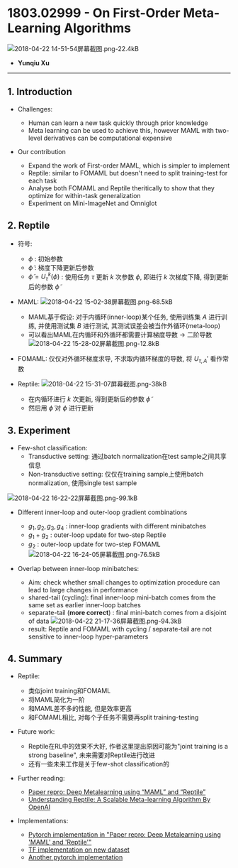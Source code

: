 ﻿# 1803.02999 - On First-Order Meta-Learning Algorithms

![2018-04-22 14-51-54屏幕截图.png-22.4kB][1]

+ **Yunqiu Xu**

---

## 1. Introduction

+ Challenges:
    + Human can learn a new task quickly through prior knowledge
    + Meta learning can be used to achieve this, however MAML with two-level derivatives can be computational expensive
    
+ Our contribution
    + Expand the work of First-order MAML, which is simpler to implement
    + Reptile: similar to FOMAML but doesn't need to split training-test for each task
    + Analyse both FOMAML and Reptile theritically to show that they optimize for within-task generalization
    + Experiment on Mini-ImageNet and Omniglot

## 2. Reptile
+ 符号:
    + $\phi$ : 初始参数
    + $\tilde{\phi}$ : 梯度下降更新后参数
    + $\tilde{\phi} = U_{\tau}^k(\phi)$ : 使用任务 $\tau$ 更新 $k$ 次参数 $\phi$, 即进行 $k$ 次梯度下降, 得到更新后的参数 $\tilde{\phi}$
+ MAML: 
    ![2018-04-22 15-02-38屏幕截图.png-68.5kB][2]
    + MAML基于假设: 对于内循环(inner-loop)某个任务, 使用训练集 $A$ 进行训练, 并使用测试集 $B$ 进行测试, 其测试误差会被当作外循环(meta-loop)
    + 可以看出MAML在内循环和外循环都需要计算梯度导数 $\rightarrow$ 二阶导数
![2018-04-22 15-28-02屏幕截图.png-12.8kB][3]

+ FOMAML: 仅仅对外循环梯度求导, 不求取内循环梯度的导数, 将 $U_{\tau, A}'$ 看作常数
+ Reptile: 
    ![2018-04-22 15-31-07屏幕截图.png-38kB][4]
    + 在内循环进行 $k$ 次更新, 得到更新后的参数 $\tilde{\phi}$
    + 然后用 $\tilde{\phi}$ 对 $\phi$ 进行更新

## 3. Experiment
+ Few-shot classification: 
    + Transductive setting: 通过batch normalization在test sample之间共享信息
    + Non-transductive setting: 仅仅在training sample上使用batch normalization, 使用single test sample

![2018-04-22 16-22-22屏幕截图.png-99.1kB][5]

+ Different inner-loop and outer-loop gradient combinations
    + $g_1,g_2,g_3,g_4$ : inner-loop gradients with different minibatches
    + $g_1 + g_2$ : outer-loop update for two-step Reptile
    + $g_2$ : outer-loop update for two-step FOMAML
![2018-04-22 16-24-05屏幕截图.png-76.5kB][6]

+ Overlap between inner-loop minibatches: 
    + Aim: check whether small changes to optimization procedure can lead to large changes in performance
    + shared-tail (cycling): final inner-loop mini-batch comes from the same set as earlier inner-loop batches
    + separate-tail (**more correct**) : final mini-batch comes from a disjoint of data
![2018-04-22 21-17-36屏幕截图.png-94.3kB][7]
    + result: Reptile and FOMAML with cycling / separate-tail are not sensitive to inner-loop hyper-parameters

## 4. Summary
+ Reptile:
    + 类似joint training和FOMAML
    + 将MAML简化为一阶
    + 和MAML差不多的性能, 但是效率更高
    + 和FOMAML相比, 对每个子任务不需要再split training-testing
+ Future work:
    + Reptile在RL中的效果不大好, 作者这里提出原因可能为"joint training is a strong baseline", 未来需要对Reptile进行改进
    + 还有一些未来工作是关于few-shot classification的
+ Further reading:
    + [Paper repro: Deep Metalearning using “MAML” and “Reptile”][8]
    + [Understanding Reptile: A Scalable Meta-learning Algorithm By OpenAI][9]
+ Implementations:
    + [Pytorch implementation in "Paper repro: Deep Metalearning using 'MAML' and 'Reptile'"][10]
    + [TF implementation on new dataset][11]
    + [Another pytorch implementation][12]
        


  [1]: http://static.zybuluo.com/VenturerXu/sry17521yz9ohy5e84qhpzgi/2018-04-22%2014-51-54%E5%B1%8F%E5%B9%95%E6%88%AA%E5%9B%BE.png
  [2]: http://static.zybuluo.com/VenturerXu/f815usn1vc24xlhxuowi8igk/2018-04-22%2015-02-38%E5%B1%8F%E5%B9%95%E6%88%AA%E5%9B%BE.png
  [3]: http://static.zybuluo.com/VenturerXu/ox2vyxtr3uhq2ipa5nov65uu/2018-04-22%2015-28-02%E5%B1%8F%E5%B9%95%E6%88%AA%E5%9B%BE.png
  [4]: http://static.zybuluo.com/VenturerXu/gsd17az4fulen6paahstujq5/2018-04-22%2015-31-07%E5%B1%8F%E5%B9%95%E6%88%AA%E5%9B%BE.png
  [5]: http://static.zybuluo.com/VenturerXu/szioigf26id1hxrkipz1kkmm/2018-04-22%2016-22-22%E5%B1%8F%E5%B9%95%E6%88%AA%E5%9B%BE.png
  [6]: http://static.zybuluo.com/VenturerXu/rajkj9stjkm9k7wnwhzzcvgs/2018-04-22%2016-24-05%E5%B1%8F%E5%B9%95%E6%88%AA%E5%9B%BE.png
  [7]: http://static.zybuluo.com/VenturerXu/5vfzh2bpysy0hpvl0p9wk40w/2018-04-22%2021-17-36%E5%B1%8F%E5%B9%95%E6%88%AA%E5%9B%BE.png
  [8]: https://towardsdatascience.com/paper-repro-deep-metalearning-using-maml-and-reptile-fd1df1cc81b0
  [9]: https://analyticsindiamag.com/understanding-reptile-a-scalable-meta-learning-algorithm-by-openai/
  [10]: https://github.com/AdrienLE/ANIML/blob/master/ANIML.ipynb
  [11]: https://github.com/cxue4ur19/Reptile
  [12]: https://github.com/farbodtm/reptile-pytorch